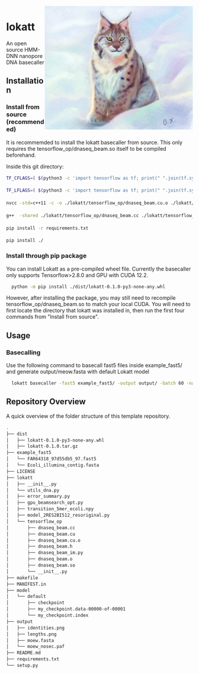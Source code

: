 
<img align="right" src="https://github.com/chunxxc/lokatt/blob/main/lokatt_paint.jpg" alt="drawing" width="400"> 

# lokatt
An open source HMM-DNN nanopore DNA basecaller

## Installation
### Install from source (recommended)
It is recommemded to install the lokatt basecaller from source. This only requires the tensorflow\_op/dnaseq\_beam.so itself to be compiled beforehand.

Inside this git directory:
```bash
TF_CFLAGS=( $(python3 -c 'import tensorflow as tf; print(" ".join(tf.sysconfig.get_compile_flags()))') )

TF_LFLAGS=( $(python3 -c 'import tensorflow as tf; print(" ".join(tf.sysconfig.get_link_flags()))') )

nvcc -std=c++11 -c -o ./lokatt/tensorflow_op/dnaseq_beam.cu.o ./lokatt/tensorflow_op/dnaseq_beam.cu ${TF_CFLAGS[@]} -D GOOGLE_CUDA=1 -x cu -Xcompiler -fPIC -O3 --use_fast_math -maxrregcount 32

g++  -shared ./lokatt/tensorflow_op/dnaseq_beam.cc ./lokatt/tensorflow_op/dnaseq_beam.cu.o -o ./lokatt/tensorflow_op/dnaseq_beam.so -fPIC -I /usr/local/cuda/include/ -L /usr/local/cuda/lib64/ -lcudart ${TF_CFLAGS[@]} ${TF_LFLAGS[@]} -O2

pip install -r requirements.txt

pip install ./

```
### Install through pip package
You can install Lokatt as a pre-compiled wheel file. Currently the basecaller only supports Tensorflow>2.8.0 and GPU with CUDA 12.2.

```bash
  python -m pip install ./dist/lokatt-0.1.0-py3-none-any.whl
```
However, after installing the package, you may still need to recompile tensorflow\_op/dnaseq\_beam.so to match your local CUDA. You will need to first locate the directory that lokatt was installed in, then run the first four commands from "Install from source". 
## Usage
### Basecalling
Use the following command to basecall fast5 files inside example\_fast5/ and generate output/meow.fasta with default Lokatt model
```bash
  lokatt basecaller -fast5 example_fast5/ -output output/ -batch 60 -name meow
```
## Repository Overview
A quick overview of the folder structure of this template repository.
```bash
.
├── dist
│   ├── lokatt-0.1.0-py3-none-any.whl
│   ├── lokatt-0.1.0.tar.gz
├── example_fast5
│   └── FAR64318_97d55db5_97.fast5
│   └── Ecoli_illumina_contig.fasta
├── LICENSE
├── lokatt
│   ├── __init__.py
│   └── utils_dna.py
│   ├── error_summary.py
│   ├── gpu_beamsearch_opt.py
│   ├── transition_5mer_ecoli.npy
│   ├── model_2RES2BI512_resoriginal.py
│   └── tensorflow_op
│       ├── dnaseq_beam.cc
│       ├── dnaseq_beam.cu
│       ├── dnaseq_beam.cu.o
│       ├── dnaseq_beam.h
│       ├── dnaseq_beam_im.py
│       ├── dnaseq_beam.o
│       ├── dnaseq_beam.so
│       └── __init__.py
├── makefile
├── MANIFEST.in
├── model
│   └── default
│       ├── checkpoint
│       ├── my_checkpoint.data-00000-of-00001
│       └── my_checkpoint.index
├── output
│   ├── identities.png
│   ├── lengths.png
│   ├── moew.fasta
│   └── moew_nosec.paf
├── README.md
├── requirements.txt
└── setup.py
```
